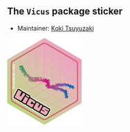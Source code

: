 ## The `Vicus` package sticker

* Maintainer: [Koki Tsuyuzaki](https://github.com/kokitsuyuzaki/)

<img src=Vicus.png height="200">